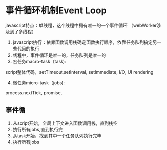 # 事件循环机制Event Loop
javascript特点：单线程，这个线程中拥有唯一的一个事件循环
（webWorker涉及到了多线程）
1. javascript执行：依靠函数调用栈确定函数执行顺序，依靠任务队列搞定另一些代码的执行
2. 线程中，事件循环是唯一的，任务队列是唯一的
3. 宏任务macro-task（task):

script整体代码，setTimeout,setInterval, setImmediate, I/O, UI rendering

4. 微任务micro-task（jobs):

process.nextTick, promise,

## 事件循
1. 从script开始，全局上下文进入函数调用栈，直到栈空
2. 执行所有jobs,直到执行完
3. 从task开始，找到其中一个任务队列执行完毕
4. 执行所有jobs
